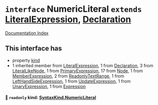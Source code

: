 # `interface` NumericLiteral `extends` [LiteralExpression](../interface.LiteralExpression/README.md), [Declaration](../interface.Declaration/README.md)

[Documentation Index](../README.md)

## This interface has

- property [kind](#-readonly-kind-syntaxkindnumericliteral)
- 1 inherited member from [LiteralExpression](../interface.LiteralExpression/README.md), 1 from [Declaration](../interface.Declaration/README.md), 3 from [LiteralLikeNode](../interface.LiteralLikeNode/README.md), 1 from [PrimaryExpression](../interface.PrimaryExpression/README.md), 17 from [Node](../interface.Node/README.md), 1 from [MemberExpression](../interface.MemberExpression/README.md), 2 from [ReadonlyTextRange](../interface.ReadonlyTextRange/README.md), 1 from [LeftHandSideExpression](../interface.LeftHandSideExpression/README.md), 1 from [UpdateExpression](../interface.UpdateExpression/README.md), 1 from [UnaryExpression](../interface.UnaryExpression/README.md), 1 from [Expression](../interface.Expression/README.md)


#### 📄 `readonly` kind: [SyntaxKind.NumericLiteral](../enum.SyntaxKind/README.md#numericliteral--9)



